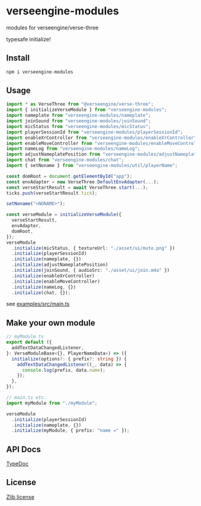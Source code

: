 # verseengine-modules

modules for verseengine/verse-three

typesafe initialize!

## Install

```sh
npm i verseengine-modules
```

## Usage

```ts
import * as VerseThree from "@verseengine/verse-three";
import { initializeVerseModule } from "verseengine-modules";
import nameplate from "verseengine-modules/nameplate";
import joinSound from "verseengine-modules/joinSound";
import micStatus from "verseengine-modules/micStatus";
import playerSessionId from "verseengine-modules/playerSessionId";
import enableXrController from "verseengine-modules/enableXrController";
import enableMoveController from "verseengine-modules/enableMoveController";
import nameLog from "verseengine-modules/nameLog";
import adjustNameplatePosition from "verseengine-modules/adjustNameplatePosition";
import chat from "verseengine-modules/chat";
import { setNoname } from "verseengine-modules/util/playerName";

const domRoot = document.getElementById("app");
const envAdapter = new VerseThree.DefaultEnvAdapter(...);
const verseStartResult = await VerseThree.start(...);
ticks.push(verseStartResult.tick);

setNoname("<NONAME>");

const verseModule = initializeVerseModule({
  verseStartResult,
  envAdapter,
  domRoot,
});
verseModule
  .initialize(micStatus, { textureUrl: "./asset/ui/mute.png" })
  .initialize(playerSessionId)
  .initialize(nameplate, {})
  .initialize(adjustNameplatePosition)
  .initialize(joinSound, { audioSrc: "./asset/ui/join.m4a" })
  .initialize(enableXrController)
  .initialize(enableMoveController)
  .initialize(nameLog, {})
  .initialize(chat, {});
```

see [examples/src/main.ts](https://github.com/Narazaka/verseengine-modules/blob/master/examples/src/main.ts)

## Make your own module

```ts
// myModule.ts
export default ({
  addTextDataChangedListener,
}: VerseModuleBase<{}, PlayerNameData>) => ({
  initialize(options?: { prefix?: string }) {
    addTextDataChangedListener((_, data) => {
      console.log(prefix, data.name);
    });
  },
});

// main.ts etc.
import myModule from "./myModule";

verseModule
  .initialize(playerSessionId)
  .initialize(nameplate, {})
  .initialize(myModule, { prefix: "name =" });
```

## API Docs

[TypeDoc](https://narazaka.github.io/verseengine-modules/)

## License

[Zlib license](LICENSE)
